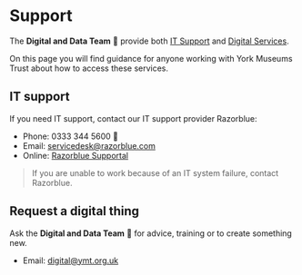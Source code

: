 # Support

The **Digital and Data Team** 🦄 provide both [IT Support](/support/?id=it-support) and [Digital Services](/support/?id=request-a-thing). 

On this page you will find guidance for anyone working with York Museums Trust about how to access these services.

## IT support

If you need IT support, contact our IT support provider Razorblue:

- Phone: 0333 344 5600 🚀
- Email: servicedesk@razorblue.com
- Online: [Razorblue Supportal](https://supportal.razorblue.com/auth/ "Razorblue Supportal")

> If you are unable to work because of an IT system failure, contact Razorblue.


## Request a digital thing

Ask the **Digital and Data Team** 🦄 for advice, training or to create something new.

- Email: digital@ymt.org.uk